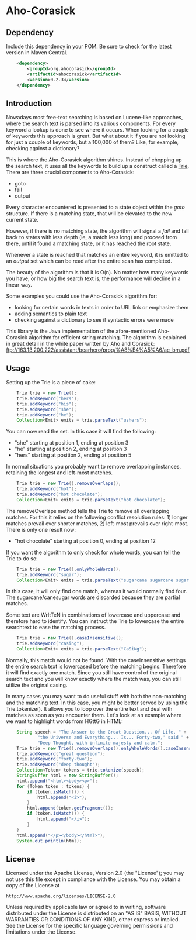 Aho-Corasick
============

Dependency
----------
Include this dependency in your POM. Be sure to check for the latest version in Maven Central.
```xml
    <dependency>
        <groupId>org.ahocorasick</groupId>
        <artifactId>ahocorasick</artifactId>
        <version>0.2.3</version>
    </dependency>
```

Introduction
------------
Nowadays most free-text searching is based on Lucene-like approaches, where the search text is parsed into its
various components. For every keyword a lookup is done to see where it occurs. When looking for a couple of keywords
this approach is great. But what about it if you are not looking for just a couple of keywords, but a 100,000 of
them? Like, for example, checking against a dictionary?

This is where the Aho-Corasick algorithm shines. Instead of chopping up the search text, it uses all the keywords
to build up a construct called a [Trie](http://en.wikipedia.org/wiki/Trie). There are three crucial components
to Aho-Corasick:
* goto
* fail
* output

Every character encountered is presented to a state object within the *goto* structure. If there is a matching state,
that will be elevated to the new current state.

However, if there is no matching state, the algorithm will signal a *fail* and fall back to states with less depth
(ie, a match less long) and proceed from there, until it found a matching state, or it has reached the root state.

Whenever a state is reached that matches an entire keyword, it is emitted to an *output* set which can be read after
the entire scan has completed.

The beauty of the algorithm is that it is O(n). No matter how many keywords you have, or how big the search text is,
the performance will decline in a linear way.

Some examples you could use the Aho-Corasick algorithm for:
* looking for certain words in texts in order to URL link or emphasize them
* adding semantics to plain text
* checking against a dictionary to see if syntactic errors were made

This library is the Java implementation of the afore-mentioned Aho-Corasick algorithm for efficient string matching.
The algorithm is explained in great detail in the white paper written by
Aho and Corasick: ftp://163.13.200.222/assistant/bearhero/prog/%A8%E4%A5%A6/ac_bm.pdf

Usage
-----
Setting up the Trie is a piece of cake:
```java
    Trie trie = new Trie();
    trie.addKeyword("hers");
    trie.addKeyword("his");
    trie.addKeyword("she");
    trie.addKeyword("he");
    Collection<Emit> emits = trie.parseText("ushers");
```

You can now read the set. In this case it will find the following:
* "she" starting at position 1, ending at position 3
* "he" starting at position 2, ending at position 3
* "hers" starting at position 2, ending at position 5

In normal situations you probably want to remove overlapping instances, retaining the longest and left-most
matches.

```java
    Trie trie = new Trie().removeOverlaps();
    trie.addKeyword("hot");
    trie.addKeyword("hot chocolate");
    Collection<Emit> emits = trie.parseText("hot chocolate");
```

The removeOverlaps method tells the Trie to remove all overlapping matches. For this it relies on the following
conflict resolution rules: 1) longer matches prevail over shorter matches, 2) left-most prevails over right-most.
There is only one result now:
* "hot chocolate" starting at position 0, ending at position 12

If you want the algorithm to only check for whole words, you can tell the Trie to do so:

```java
    Trie trie = new Trie().onlyWholeWords();
    trie.addKeyword("sugar");
    Collection<Emit> emits = trie.parseText("sugarcane sugarcane sugar canesugar");
```

In this case, it will only find one match, whereas it would normally find four. The sugarcane/canesugar words
are discarded because they are partial matches.

Some text are WrItTeN in combinations of lowercase and uppercase and therefore hard to identify. You can instruct
the Trie to lowercase the entire searchtext to ease the matching process.

```java
    Trie trie = new Trie().caseInsensitive();
    trie.addKeyword("casing");
    Collection<Emit> emits = trie.parseText("CaSiNg");
```

Normally, this match would not be found. With the caseInsensitive settings the entire search text is lowercased
before the matching begins. Therefore it will find exactly one match. Since you still have control of the original
search text and you will know exactly where the match was, you can still utilize the original casing.

In many cases you may want to do useful stuff with both the non-matching and the matching text. In this case, you
might be better served by using the Trie.tokenize(). It allows you to loop over the entire text and deal with
matches as soon as you encounter them. Let's look at an example where we want to highlight words from HGttG in HTML:

```java
    String speech = "The Answer to the Great Question... Of Life, " +
            "the Universe and Everything... Is... Forty-two,' said " +
            "Deep Thought, with infinite majesty and calm.";
    Trie trie = new Trie().removeOverlaps().onlyWholeWords().caseInsensitive();
    trie.addKeyword("great question");
    trie.addKeyword("forty-two");
    trie.addKeyword("deep thought");
    Collection<Token> tokens = trie.tokenize(speech);
    StringBuffer html = new StringBuffer();
    html.append("<html><body><p>");
    for (Token token : tokens) {
        if (token.isMatch()) {
            html.append("<i>");
        }
        html.append(token.getFragment());
        if (token.isMatch()) {
            html.append("</i>");
        }
    }
    html.append("</p></body></html>");
    System.out.println(html);
```

License
-------
   Licensed under the Apache License, Version 2.0 (the "License");
   you may not use this file except in compliance with the License.
   You may obtain a copy of the License at

	http://www.apache.org/licenses/LICENSE-2.0

   Unless required by applicable law or agreed to in writing, software
   distributed under the License is distributed on an "AS IS" BASIS,
   WITHOUT WARRANTIES OR CONDITIONS OF ANY KIND, either express or implied.
   See the License for the specific language governing permissions and
   limitations under the License.
